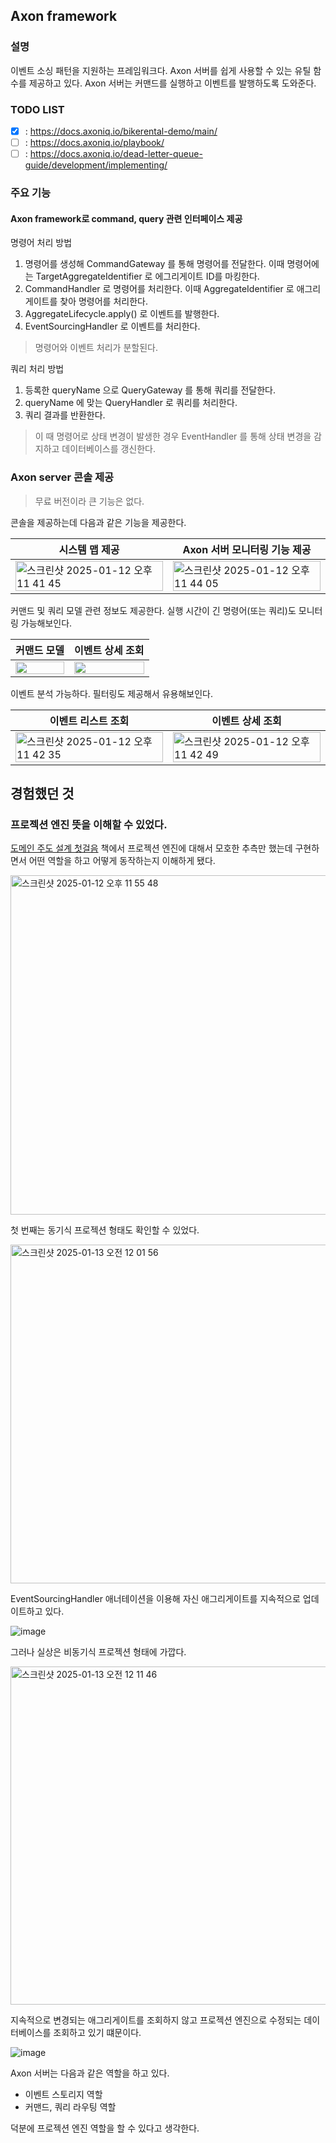 

## Axon framework

### 설명

이벤트 소싱 패턴을 지원하는 프레임워크다.
Axon 서버를 쉽게 사용할 수 있는 유틸 함수를 제공하고 있다. 
Axon 서버는 커맨드를 실행하고 이벤트를 발행하도록 도와준다.

### TODO LIST

- [X] : https://docs.axoniq.io/bikerental-demo/main/
- [ ] : https://docs.axoniq.io/playbook/
- [ ] : https://docs.axoniq.io/dead-letter-queue-guide/development/implementing/

### 주요 기능

#### Axon framework로 command, query 관련 인터페이스 제공

명령어 처리 방법

1. 명령어를 생성해 CommandGateway 를 통해 명령어를 전달한다. 이때 명령어에는 TargetAggregateIdentifier 로 에그리게이트 ID를 마킹한다.
2. CommandHandler 로 명령어를 처리한다. 이때 AggregateIdentifier 로 애그리게이트를 찾아 명령어를 처리한다.
3. AggregateLifecycle.apply() 로 이벤트를 발행한다.
4. EventSourcingHandler 로 이벤트를 처리한다.

> 명령어와 이벤트 처리가 분할된다.

쿼리 처리 방법

1. 등록한 queryName 으로 QueryGateway 를 통해 쿼리를 전달한다.
2. queryName 에 맞는 QueryHandler 로 쿼리를 처리한다.
3. 쿼리 결과를 반환한다.

> 이 때 명령어로 상태 변경이 발생한 경우 EventHandler 를 통해 상태 변경을 감지하고 데이터베이스를 갱신한다.

### Axon server 콘솔 제공

> 무료 버전이라 큰 기능은 없다.

콘솔을 제공하는데 다음과 같은 기능을 제공한다.

|시스템 맵 제공|Axon 서버 모니터링 기능 제공|
|---|---|
|<img width="100%" alt="스크린샷 2025-01-12 오후 11 41 45" src="https://github.com/user-attachments/assets/261acba7-3915-4251-bc98-821fac0b44b7" />|<img width="100%" alt="스크린샷 2025-01-12 오후 11 44 05" src="https://github.com/user-attachments/assets/1530d2f0-d4cc-42d5-b7fc-cb493599a859" />|

커맨드 및 쿼리 모델 관련 정보도 제공한다. 실행 시간이 긴 명령어(또는 쿼리)도 모니터링 가능해보인다.

|커맨드 모델|이벤트 상세 조회|
|---|---|
|<img width="100%" src="https://github.com/user-attachments/assets/f96561b0-0bbf-402c-be2e-8abb29a2a65e" />|<img width="100%" src="https://github.com/user-attachments/assets/853cdfda-d4cd-4073-bae1-285e5fc518b2" />|

이벤트 분석 가능하다. 필터링도 제공해서 유용해보인다.

|이벤트 리스트 조회|이벤트 상세 조회|
|---|---|
|<img width="100%" alt="스크린샷 2025-01-12 오후 11 42 35" src="https://github.com/user-attachments/assets/d504aa8f-2082-4d44-ba4e-20b5cc3183ef" />|<img width="100%" alt="스크린샷 2025-01-12 오후 11 42 49" src="https://github.com/user-attachments/assets/04a822c0-1213-4ce2-8870-c5a21e13c09e" />|

## 경험했던 것

### 프로젝션 엔진 뜻을 이해할 수 있었다.

[도메인 주도 설계 첫걸음](https://product.kyobobook.co.kr/detail/S000061352142) 책에서 프로젝션 엔진에 대해서 모호한 추측만 했는데 구현하면서 어떤 역할을 하고 어떻게 동작하는지 이해하게 됐다.

<img width="543" alt="스크린샷 2025-01-12 오후 11 55 48" src="https://github.com/user-attachments/assets/fac6f3f8-8da1-45dc-a2ce-350fa9be4f73" />

첫 번째는 동기식 프로젝션 형태도 확인할 수 있었다.

<img width="542" alt="스크린샷 2025-01-13 오전 12 01 56" src="https://github.com/user-attachments/assets/bd1be2d8-26e8-4424-83c7-7404c8fad552" />

EventSourcingHandler 애너테이션을 이용해 자신 애그리게이트를 지속적으로 업데이트하고 있다.

![image](https://github.com/user-attachments/assets/6b2d1eb7-ddf7-444c-9682-8b95bbcdfdb2)

그러나 실상은 비동기식 프로젝션 형태에 가깝다.

<img width="541" alt="스크린샷 2025-01-13 오전 12 11 46" src="https://github.com/user-attachments/assets/5bc0b321-0ab7-46f6-a6db-12b600cc534d" />

지속적으로 변경되는 애그리게이트를 조회하지 않고 프로젝션 엔진으로 수정되는 데이터베이스를 조회하고 있기 떄문이다.

![image](https://github.com/user-attachments/assets/5945d6ac-3052-4f2f-91fd-c0968515baf0)

Axon 서버는 다음과 같은 역할을 하고 있다.

- 이벤트 스토리지 역할
- 커맨드, 쿼리 라우팅 역할

덕분에 프로젝션 엔진 역할을 할 수 있다고 생각한다.







